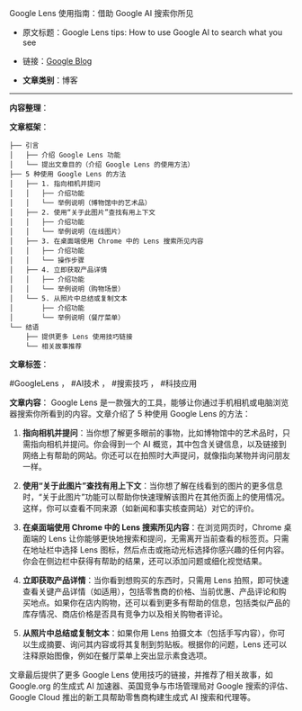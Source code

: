 Google Lens 使用指南：借助 Google AI 搜索你所见 
- 原文标题：Google Lens tips: How to use Google AI to search what you see 
- 链接：[Google Blog](https://blog.google/products/search/google-lens-tips-2025/?utm_source=kw-newsletter&utm_medium=email&utm_campaign=01162025&utm_content=cta )

- **文章类别**：博客 

---

**内容整理**： 

**文章框架**：
```
├── 引言
│   ├── 介绍 Google Lens 功能
│   └── 提出文章目的（介绍 Google Lens 的使用方法）
├── 5 种使用 Google Lens 的方法
│   ├── 1. 指向相机并提问
│   │   ├── 介绍功能
│   │   └── 举例说明（博物馆中的艺术品）
│   ├── 2. 使用“关于此图片”查找有用上下文
│   │   ├── 介绍功能
│   │   └── 举例说明（在线图片）
│   ├── 3. 在桌面端使用 Chrome 中的 Lens 搜索所见内容
│   │   ├── 介绍功能
│   │   └── 操作步骤
│   ├── 4. 立即获取产品详情
│   │   ├── 介绍功能
│   │   └── 举例说明（购物场景）
│   └── 5. 从照片中总结或复制文本
│       ├── 介绍功能
│       └── 举例说明（餐厅菜单）
└── 结语
    ├── 提供更多 Lens 使用技巧链接
    └── 相关故事推荐
```

**文章标签**：

#GoogleLens ， #AI技术 ， #搜索技巧 ，
#科技应用

**文章内容**：
Google Lens 是一款强大的工具，能够让你通过手机相机或电脑浏览器搜索你所看到的内容。文章介绍了 5 种使用 Google Lens 的方法：

1. **指向相机并提问**：当你想了解更多眼前的事物，比如博物馆中的艺术品时，只需指向相机并提问。你会得到一个 AI 概览，其中包含关键信息，以及链接到网络上有帮助的网站。你还可以在拍照时大声提问，就像指向某物并询问朋友一样。

2. **使用“关于此图片”查找有用上下文**：当你想了解在线看到的图片的更多信息时，“关于此图片”功能可以帮助你快速理解该图片在其他页面上的使用情况。这样，你可以查看不同来源（如新闻和事实核查网站）对它的评价。

3. **在桌面端使用 Chrome 中的 Lens 搜索所见内容**：在浏览网页时，Chrome 桌面端的 Lens 让你能够更快地搜索和提问，无需离开当前查看的标签页。只需在地址栏中选择 Lens 图标，然后点击或拖动光标选择你感兴趣的任何内容。你会在侧边栏中获得有帮助的结果，还可以添加问题或细化视觉结果。

4. **立即获取产品详情**：当你看到想购买的东西时，只需用 Lens 拍照，即可快速查看关键产品详情（如适用），包括零售商的价格、当前优惠、产品评论和购买地点。如果你在店内购物，还可以看到更多有帮助的信息，包括类似产品的库存情况、商店价格是否具有竞争力以及相关购物者评论。

5. **从照片中总结或复制文本**：如果你用 Lens 拍摄文本（包括手写内容），你可以生成摘要、询问其内容或将其复制到剪贴板。根据你的问题，Lens 还可以注释原始图像，例如在餐厅菜单上突出显示素食选项。

文章最后提供了更多 Google Lens 使用技巧的链接，并推荐了相关故事，如 Google.org 的生成式 AI 加速器、英国竞争与市场管理局对 Google 搜索的评估、Google Cloud 推出的新工具帮助零售商构建生成式 AI 搜索和代理等。